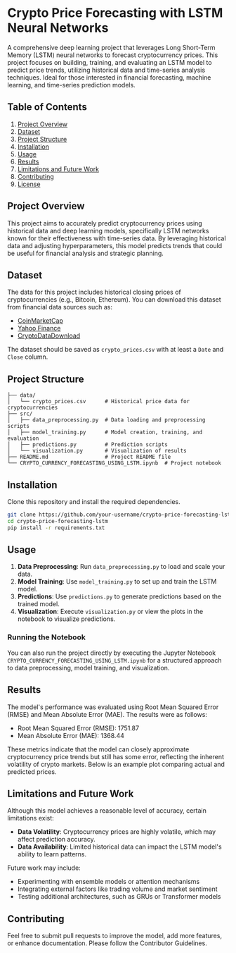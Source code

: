 # Crypto Price Forecasting with LSTM Neural Networks

A comprehensive deep learning project that leverages Long Short-Term Memory (LSTM) neural networks to forecast cryptocurrency prices. This project focuses on building, training, and evaluating an LSTM model to predict price trends, utilizing historical data and time-series analysis techniques. Ideal for those interested in financial forecasting, machine learning, and time-series prediction models.

## Table of Contents

1. [Project Overview](#project-overview)
2. [Dataset](#dataset)
3. [Project Structure](#project-structure)
4. [Installation](#installation)
5. [Usage](#usage)
6. [Results](#results)
7. [Limitations and Future Work](#limitations-and-future-work)
8. [Contributing](#contributing)
9. [License](#license)

## Project Overview

This project aims to accurately predict cryptocurrency prices using historical data and deep learning models, specifically LSTM networks known for their effectiveness with time-series data. By leveraging historical data and adjusting hyperparameters, this model predicts trends that could be useful for financial analysis and strategic planning.

## Dataset

The data for this project includes historical closing prices of cryptocurrencies (e.g., Bitcoin, Ethereum). You can download this dataset from financial data sources such as:
- [CoinMarketCap](https://coinmarketcap.com/)
- [Yahoo Finance](https://finance.yahoo.com/)
- [CryptoDataDownload](https://www.cryptodatadownload.com/)

The dataset should be saved as `crypto_prices.csv` with at least a `Date` and `Close` column.

## Project Structure

```
├── data/
│   └── crypto_prices.csv      # Historical price data for cryptocurrencies
├── src/
│   ├── data_preprocessing.py  # Data loading and preprocessing scripts
│   ├── model_training.py      # Model creation, training, and evaluation
│   ├── predictions.py         # Prediction scripts
│   └── visualization.py       # Visualization of results
├── README.md                  # Project README file
└── CRYPTO_CURRENCY_FORECASTING_USING_LSTM.ipynb  # Project notebook
```

## Installation

Clone this repository and install the required dependencies.

```bash
git clone https://github.com/your-username/crypto-price-forecasting-lstm.git
cd crypto-price-forecasting-lstm
pip install -r requirements.txt
```

## Usage

1. **Data Preprocessing**: Run `data_preprocessing.py` to load and scale your data.
2. **Model Training**: Use `model_training.py` to set up and train the LSTM model.
3. **Predictions**: Use `predictions.py` to generate predictions based on the trained model.
4. **Visualization**: Execute `visualization.py` or view the plots in the notebook to visualize predictions.

### Running the Notebook

You can also run the project directly by executing the Jupyter Notebook `CRYPTO_CURRENCY_FORECASTING_USING_LSTM.ipynb` for a structured approach to data preprocessing, model training, and visualization.

## Results

The model's performance was evaluated using Root Mean Squared Error (RMSE) and Mean Absolute Error (MAE). The results were as follows:

* Root Mean Squared Error (RMSE): 1751.87
* Mean Absolute Error (MAE): 1368.44

These metrics indicate that the model can closely approximate cryptocurrency price trends but still has some error, reflecting the inherent volatility of crypto markets. Below is an example plot comparing actual and predicted prices.

## Limitations and Future Work

Although this model achieves a reasonable level of accuracy, certain limitations exist:

* **Data Volatility**: Cryptocurrency prices are highly volatile, which may affect prediction accuracy.
* **Data Availability**: Limited historical data can impact the LSTM model's ability to learn patterns.

Future work may include:

* Experimenting with ensemble models or attention mechanisms
* Integrating external factors like trading volume and market sentiment
* Testing additional architectures, such as GRUs or Transformer models

## Contributing

Feel free to submit pull requests to improve the model, add more features, or enhance documentation. Please follow the Contributor Guidelines.

